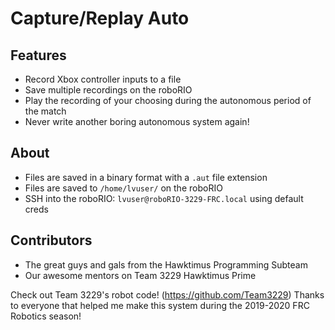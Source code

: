 # Capture/Replay Auto
## Features
- Record Xbox controller inputs to a file
- Save multiple recordings on the roboRIO
- Play the recording of your choosing during the autonomous period of the match
- Never write another boring autonomous system again!

## About
- Files are saved in a binary format with a `.aut` file extension
- Files are saved to `/home/lvuser/` on the roboRIO
- SSH into the roboRIO: `lvuser@roboRIO-3229-FRC.local` using default creds

## Contributors
- The great guys and gals from the Hawktimus Programming Subteam
- Our awesome mentors on Team 3229 Hawktimus Prime

Check out Team 3229's robot code! (https://github.com/Team3229)
Thanks to everyone that helped me make this system during the 2019-2020 FRC Robotics season!
